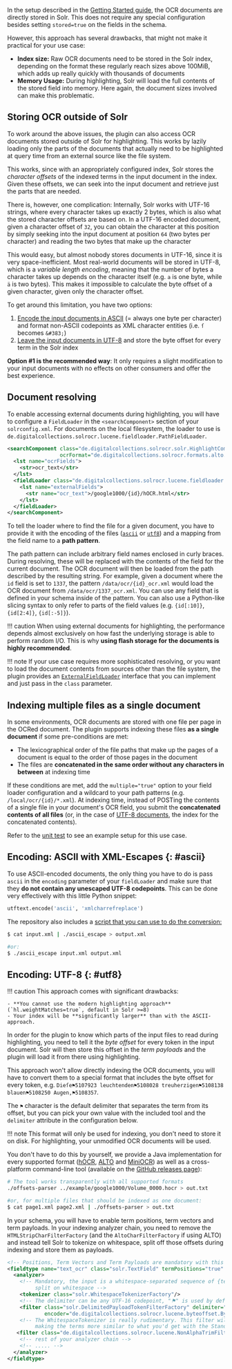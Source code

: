 In the setup described in the [Getting Started guide](getting_started.md), the OCR documents are
directly stored in Solr. This does not require any special configuration besides setting `stored=true`
on the fields in the schema.

However, this approach has several drawbacks, that might not make it practical for your use case:

- **Index size:** Raw OCR documents need to be stored in the Solr index, depending on the format
  these regularly reach sizes  above 100MiB, which adds up really quickly with thousands of documents
- **Memory Usage:** During highlighting, Solr will load the full contents of the stored field into memory.
  Here again, the document sizes involved can make this problematic.


## Storing OCR outside of Solr

To work around the above issues, the plugin can also access OCR documents stored outside of Solr
for highlighting. This works by lazily loading only the parts of the documents that actually
need to be highlighted at query time from an external source like the file system.

This works, since with an appropriately configured index, Solr stores the *character offsets* of
the indexed terms in the input document in the index. Given these offsets, we can seek into
the input document and retrieve just the parts that are needed.

There is, however, one complication: Internally, Solr works with UTF-16 strings, where every
character takes up exactly 2 bytes, which is also what the stored character offsets are based on.
In a UTF-16 encoded document, given a character offset of `32`, you can obtain the character at this
position by simply seeking into the input document at position `64` (two bytes per character) and
reading the two bytes that make up the character

This would easy, but almost nobody stores documents in UTF-16, since it is very space-inefficient.
Most real-world documents will be stored in UTF-8, which is a *variable length encoding*, meaning
that the number of bytes a character takes up depends on the character itself (e.g. `a` is one byte,
while `ä` is two bytes). This makes it impossible to calculate the byte offset of a given character,
given only the character offset.

To get around this limitation, you have two options:

1. [Encode the input documents in ASCII](#ascii) (= always one byte per character) and
   format non-ASCII codepoints as XML character entities
   (i.e. `ſ` becomes `&#383;`)
2. [Leave the input documents in UTF-8](#utf8) and store the byte offset for
   every term in the Solr index

**Option #1 is the recommended way**: It only requires a slight modification to
your input documents with no effects on other consumers and offer the best
experience.

## Document resolving

To enable accessing external documents during highlighting, you will have to configure
a `FieldLoader` in the `<searchComponent>` section of your `solrconfig.xml`.
For documents on the local filesystem, the loader to use is
`de.digitalcollections.solrocr.lucene.fieldloader.PathFieldLoader`.

```xml
<searchComponent class="de.digitalcollections.solrocr.solr.HighlightComponent" name="highlight"
                 ocrFormat="de.digitalcollections.solrocr.formats.alto.AltoFormat">
  <lst name="ocrFields">
    <str>ocr_text</str>
  </lst>
  <fieldLoader class="de.digitalcollections.solrocr.lucene.fieldloader.PathFieldLoader" encoding="ascii">
    <lst name="externalFields">
      <str name="ocr_text">/google1000/{id}/hOCR.html</str>
    </lst>
  </fieldLoader>
</searchComponent>
```

To tell the loader where to find the file for a given document, you have to provide it
with the encoding of the files ([`ascii`](#ascii) or [`utf8`](#utf8)) and a mapping from the
field name to a **path pattern**.

The path pattern can include arbitrary field names enclosed in curly braces. During resolving,
these will be replaced with the contents of the field for the current document. The OCR document
will then be loaded from the path described by the resulting string. For example,
given a document where the `id` field is set to `1337`, the pattern `/data/ocr/{id}_ocr.xml` would
load the OCR document from `/data/ocr/1337_ocr.xml`. You can use any field that is defined in your
schema inside of the pattern. You can also use a Python-like slicing syntax to only refer to
parts of the field values (e.g. `{id[:10]}`, `{id[2:4]}`, `{id[:-5]}`).

!!! caution
    When using external documents for highlighting, the performance depends almost exclusively on
    how fast the underlying storage is able to perform random I/O. This is why **using flash storage
    for the documents is highly recommended**.

!!! note
    If your use case requires more sophisticated resolving, or you want to load the document contents from
    sources other than the file system, the plugin provides an
    [`ExternalFieldLoader`](https://github.com/dbmdz/solr-ocrhighlighting/blob/master/src/main/java/de/digitalcollections/solrocr/lucene/fieldloader/ExternalFieldLoader.java)
    interface that you can implement and just pass in the `class` parameter.
    
    
## Indexing multiple files as a single document

In some environments, OCR documents are stored with one file per page in the OCRed document. The plugin supports
indexing these files **as a single document** if some pre-conditions are met:

- The lexicographical order of the file paths that make up the pages of a document is equal to the order of those pages
  in the document
- The files are **concatenated in the same order without any characters in between** at indexing time

If these conditions are met, add the `multiple="true"` option to your field loader configuration and a wildcard
to your path patterns (e.g. `/local/ocr/{id}/*.xml`). At indexing time, instead of POSTing the contents of a single
file in your document's OCR field, you submit the **concatenated contents of all files** (or, in the case of [UTF-8 documents](#utf8), the index for the concatenated contents).

Refer to the [unit test](https://github.com/dbmdz/solr-ocrhighlighting/blob/master/src/test/java/de/digitalcollections/solrocr/solr/AltoMultiTest.java)
to see an example setup for this use case.


## Encoding: ASCII with XML-Escapes {: #ascii}

To use ASCII-encoded documents, the only thing you have to do is pass `ascii` in the `encoding` parameter
of your `fieldLoader` and make sure that they **do not contain any unescaped UTF-8 codepoints**.
This can be done very effectively with this little Python snippet:

```python
utftext.encode('ascii', 'xmlcharrefreplace')
```

The repository also includes a [script that you can use to do the conversion:](https://github.com/dbmdz/solr-ocrhighlighting/raw/master/ascii_escape)

```sh
$ cat input.xml | ./ascii_escape > output.xml

#or:
$ ./ascii_escape input.xml output.xml
```

## Encoding: UTF-8 {: #utf8}

!!! caution
    This approach comes with significant drawbacks:

    - **You cannot use the modern highlighting approach** (`hl.weightMatches=true`, default in Solr >=8)
    - Your index will be **significantly larger** than with the ASCII-approach.

In order for the plugin to know which parts of the input files to read during highlighting, you need to
tell it the *byte offset* for every token in the input document. Solr will then store this offset in the
*term payloads* and the plugin will load it from there using highlighting.

This approach won't allow directly indexing the OCR documents, you will have to convert them to a special
format that includes the byte offset for every token, e.g.
`Dieſe⚑5107923 leuchtenden⚑5108028 treuherzigen⚑5108138 blauen⚑5108250 Augen,⚑5108357`.

The `⚑` character is the default delimiter that separates the term from its offset, but you can pick your
own value with the included tool and the `delimiter` attribute in the configuration below.

!!! note
    This format will only be used for indexing, you don't need to store it on disk. For highlighting,
    your unmodified OCR documents will be used.

You don't have to do this by yourself, we provide a Java implementation for every supported format
([hOCR](https://github.com/dbmdz/solr-ocrhighlighting/blob/master/src/main/java/de/digitalcollections/solrocr/formats/hocr/HocrByteOffsetsParser.java),
[ALTO](https://github.com/dbmdz/solr-ocrhighlighting/blob/master/src/main/java/de/digitalcollections/solrocr/formats/alto/AltoByteOffsetsParser.java)
and [MiniOCR](https://github.com/dbmdz/solr-ocrhighlighting/blob/master/src/main/java/de/digitalcollections/solrocr/formats/mini/MiniOcrByteOffsetsParser.java))
as well as a cross-platform command-line tool (available on the
[GitHub releases page](https://github.com/dbmdz/solr-ocrhighlighting/releases)):

```sh
# The tool works transparently with all supported formats
./offsets-parser ../example/google1000/Volume_0000.hocr > out.txt

#or, for multiple files that should be indexed as one document:
$ cat page1.xml page2.xml | ./offsets-parser > out.txt
```

In your schema, you will have to enable term positions, term vectors and term payloads.
In your indexing analyzer chain, you need to remove the `HTMLStripCharFilterFactory`
(and the `AltoCharFilterFactory` if using ALTO) and instead tell Solr to
tokenize on whitespace, split off those offsets during indexing and store them as payloads.

```xml
<!-- Positions, Term Vectors and Term Payloads are mandatory with this approach. -->
<fieldtype name="text_ocr" class="solr.TextField" termPositions="true" termVectors="true" termPayloads="true">
  <analyzer>
    <!-- Mandatory, the input is a whitespace-separated sequence of {term}{delimiter}{offset} units and has to be
         split on whitespace -->
    <tokenizer class="solr.WhitespaceTokenizerFactory"/>
    <!-- The delimiter can be any UTF-16 codepoint, "⚑" is used by default in the provided Java implementation and CLI tool -->
    <filter class="solr.DelimitedPayloadTokenFilterFactory" delimiter="⚑"
            encoder="de.digitalcollections.solrocr.lucene.byteoffset.ByteOffsetEncoder" />
    <!-- The WhitespaceTokenizer is really rudimentary. This filter will trim non-letter from the beginning/end,
         making the terms more similar to what you'd get with the StandardTokenizer. -->
   <filter class="de.digitalcollections.solrocr.lucene.NonAlphaTrimFilterFactory" />
    <!-- rest of your analyzer chain -->
    <!-- ..... -->
  </analyzer>
</fieldtype>
```
